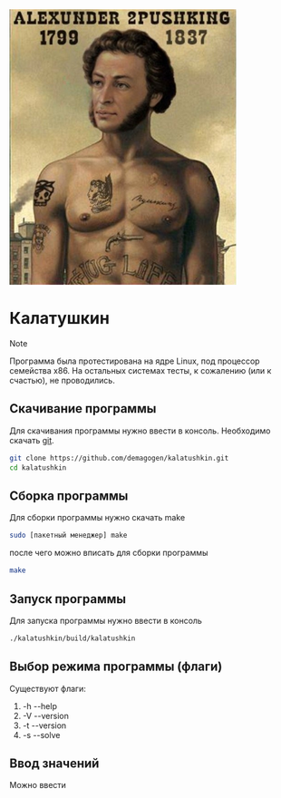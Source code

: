 <img src="https://github.com/demagogen/kalatushkin/blob/main/pushkin_kachok.jpg" width="400">

# Калатушкин

> [!NOTE]
> Программа была протестирована на ядре Linux, под процессор семейства x86. На остальных системах тесты, к сожалению (или к счастью), не проводились.

## Скачивание программы
Для скачивания программы нужно ввести в консоль. Необходимо скачать [git](https://git-scm.com/).
```bash
git clone https://github.com/demagogen/kalatushkin.git
cd kalatushkin
```

## Сборка программы
Для сборки программы нужно скачать make
```bash
sudo [пакетный менеджер] make
```
после чего можно вписать для сборки программы
```bash
make
```
## Запуск программы
Для запуска программы нужно ввести в консоль
```bash
./kalatushkin/build/kalatushkin
```
## Выбор режима программы (флаги)
Существуют флаги:
1. -h --help
2. -V --version
3. -t --version
4. -s --solve

## Ввод значений
Можно ввести
